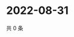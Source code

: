 # 2022-08-31

共 0 条

<!-- BEGIN WEIBO -->
<!-- 最后更新时间 Wed Aug 31 2022 04:17:20 GMT+0800 (China Standard Time) -->

<!-- END WEIBO -->
